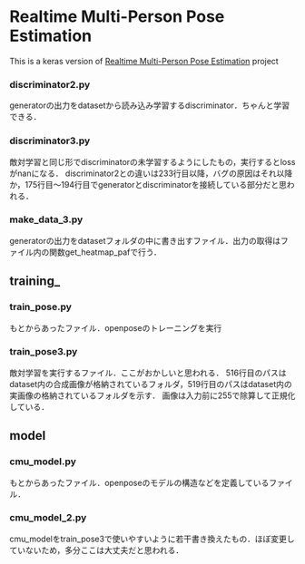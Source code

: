 # Realtime Multi-Person Pose Estimation
This is a keras version of [Realtime Multi-Person Pose Estimation](https://github.com/ZheC/Realtime_Multi-Person_Pose_Estimation) project  

### discriminator2.py
generatorの出力をdatasetから読み込み学習するdiscriminator．ちゃんと学習できる．
### discriminator3.py
敵対学習と同じ形でdiscriminatorの未学習するようにしたもの，実行するとlossがnanになる．
discriminator2との違いは233行目以降，バグの原因はそれ以降か，175行目～194行目でgeneratorとdiscriminatorを接続している部分だと思われる．
### make_data_3.py
generatorの出力をdatasetフォルダの中に書き出すファイル．出力の取得はファイル内の関数get_heatmap_pafで行う．

## training_
### train_pose.py
もとからあったファイル．openposeのトレーニングを実行
### train_pose3.py
敵対学習を実行するファイル．ここがおかしいと思われる．
516行目のパスはdataset内の合成画像が格納されているフォルダ，519行目のパスはdataset内の実画像の格納されているフォルダを示す．
画像は入力前に255で除算して正規化している．

## model
### cmu_model.py
もとからあったファイル．openposeのモデルの構造などを定義しているファイル．
### cmu_model_2.py
cmu_modelをtrain_pose3で使いやすいように若干書き換えたもの．ほぼ変更していないため，多分ここは大丈夫だと思われる．
